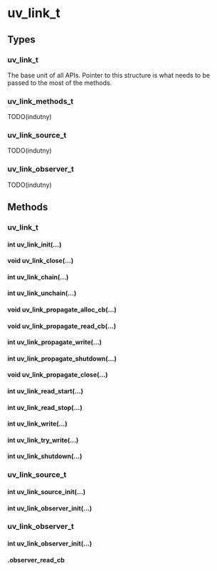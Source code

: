 # uv_link_t

## Types

### uv_link_t

The base unit of all APIs. Pointer to this structure is what needs to be passed
to the most of the methods.

### uv_link_methods_t

TODO(indutny)

### uv_link_source_t

TODO(indutny)

### uv_link_observer_t

TODO(indutny)

## Methods

### uv_link_t

#### int uv_link_init(...)
#### void uv_link_close(...)
#### int uv_link_chain(...)
#### int uv_link_unchain(...)
#### void uv_link_propagate_alloc_cb(...)
#### void uv_link_propagate_read_cb(...)
#### int uv_link_propagate_write(...)
#### int uv_link_propagate_shutdown(...)
#### void uv_link_propagate_close(...)
#### int uv_link_read_start(...)
#### int uv_link_read_stop(...)
#### int uv_link_write(...)
#### int uv_link_try_write(...)
#### int uv_link_shutdown(...)

### uv_link_source_t

#### int uv_link_source_init(...)
#### int uv_link_observer_init(...)

### uv_link_observer_t

#### int uv_link_observer_init(...)
#### .observer_read_cb
